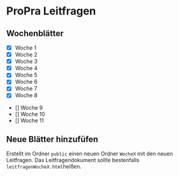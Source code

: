 # ProPra Leitfragen

## Wochenblätter

- [x] Woche 1
- [x] Woche 2
- [x] Woche 3
- [x] Woche 4
- [x] Woche 5
- [x] Woche 6
- [x] Woche 7
- [x] Woche 8
- [] Woche 9
- [] Woche 10
- [] Woche 11

## Neue Blätter hinzufüfen

Erstellt im Ordner `public` einen neuen Ordner `WocheX` mit den neuen Leitfragen. Das Leitfragendokument sollte bestenfalls `leitfragenWocheX.html`heißen.
